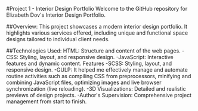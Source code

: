 #Project 1 - Interior Design Portfolio
Welcome to the GitHub repository for Elizabeth Dov's Interior Design Portfolio. 

##Overview:
This project showcases a modern interior design portfolio. It highlights various services offered, including unique and functional space designs tailored to individual client needs.

##Technologies Used:
HTML: Structure and content of the web pages.
-CSS: Styling, layout, and responsive design.
-JavaScript: Interactive features and dynamic content. Features
-SCSS: Styling, layout, and responsive design.
-GULP: It helped me effectively manage and automate routine activities such as compiling CSS from preprocessors, 
minifying and combining JavaScript files, optimizing images and live browser synchronization (live reloading).
-3D Visualizations: Detailed and realistic previews of design projects.
-Author's Supervision: Comprehensive project management from start to finish.


